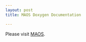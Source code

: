 ```yaml
---
layout: post
title: MAOS Doxygen Documentation

---
```


Please visit [MAOS](https://lianqiw.github.com/maos).
